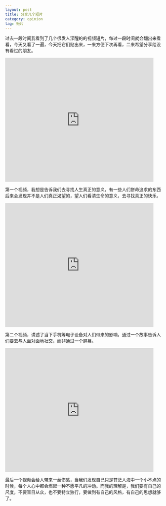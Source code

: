 ```yaml
---
layout: post
title: 分享几个短片
category: opinion
tag: 短片
---
```


过去一段时间我看到了几个很发人深醒的的视频短片，每过一段时间就会翻出来看看，今天又看了一遍，今天把它们贴出来，一来方便下次再看，二来希望分享给没有看过的朋友。

<!--more-->

<iframe src="http://www.tudou.com/programs/view/html5embed.action?type=0&code=qDoWqQA9vFw&lcode=&resourceId=0_06_05_99" allowtransparency="true" allowfullscreen="true" allowfullscreenInteractive="true" scrolling="no" border="0" frameborder="0" style="width:480px;height:400px;"></iframe>

第一个视频，我想是告诉我们去寻找人生真正的意义，有一些人们拼命追求的东西后来会发现并不是人们真正渴望的，望人们看清生命的意义，去寻找真正的快乐。

<iframe src="http://www.tudou.com/programs/view/html5embed.action?type=0&code=Lvthryc0b54&lcode=&resourceId=0_06_05_99" allowtransparency="true" allowfullscreen="true" allowfullscreenInteractive="true" scrolling="no" border="0" frameborder="0" style="width:480px;height:400px;"></iframe>

第二个视频，讲述了当下手机等电子设备对人们带来的影响，通过一个故事告诉人们要去与人面对面地社交，而非通过一个屏幕。

<iframe src="http://www.tudou.com/programs/view/html5embed.action?type=0&code=Zr3pMOicrvQ&lcode=&resourceId=0_06_05_99" allowtransparency="true" allowfullscreen="true" allowfullscreenInteractive="true" scrolling="no" border="0" frameborder="0" style="width:480px;height:400px;"></iframe>

最后一个视频会给人带来一丝伤感，当我们发现自己只是苍茫人海中一个小不点的时候，每个人心中都会燃起一种不愿平凡的冲动。而我的理解是，我们要有自己的尺度，不要盲目从众，也不要特立独行，要做到有自己的风格，有自己的思想就够了。